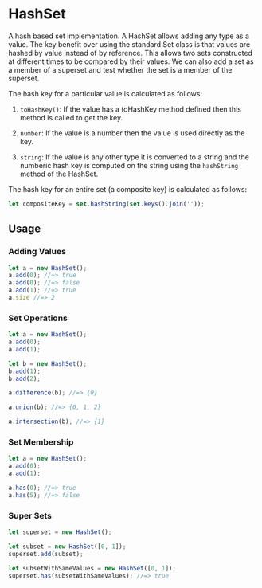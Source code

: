 HashSet
===============================================================================
A hash based set implementation. A HashSet allows adding any type as a value.
The key benefit over using the standard Set class is that values are hashed by
value instead of by reference. This allows two sets constructed at different
times to be compared by their values. We can also add a set as a member of a
superset and test whether the set is a member of the superset.

The hash key for a particular value is calculated as follows:

1. `toHashKey()`: If the value has a toHashKey method defined then this method
   is called to get the key.

2. `number`: If the value is a number then the value is used directly as the
   key.

3. `string`: If the value is any other type it is converted to a string and the
   numberic hash key is computed on the string using the `hashString` method of
   the HashSet.

The hash key for an entire set (a composite key) is calculated as follows:

```javascript
let compositeKey = set.hashString(set.keys().join(''));
```

## Usage

### Adding Values
```javascript
let a = new HashSet();
a.add(0); //=> true
a.add(0); //=> false
a.add(1); //=> true
a.size //=> 2
```

### Set Operations
```javascript
let a = new HashSet();
a.add(0);
a.add(1);

let b = new HashSet();
b.add(1);
b.add(2);

a.difference(b); //=> {0}

a.union(b); //=> {0, 1, 2}

a.intersection(b); //=> {1}
```

### Set Membership
```javascript
let a = new HashSet();
a.add(0);
a.add(1);

a.has(0); //=> true
a.has(5); //=> false
```

### Super Sets
```javascript
let superset = new HashSet();

let subset = new HashSet([0, 1]);
superset.add(subset);

let subsetWithSameValues = new HashSet([0, 1]);
superset.has(subsetWithSameValues); //=> true
```
